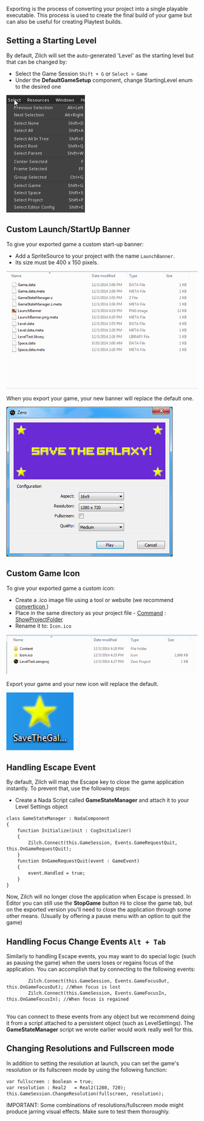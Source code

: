 Exporting is the process of converting your project into a single playable executable. This process is used to create the final build of your game but can also be useful for creating Playtest builds.


## Setting a Starting Level

By default, Zilch will set the auto-generated 'Level' as the starting level but that can be changed by:

 - Select the Game Session `Shift + G` or `Select > Game`
  - Under the **DefaultGameSetup** component, change StartingLevel enum to the desired one



![image](https://raw.githubusercontent.com/ZilchEngine/ZilchFiles/master/doc_files/47147.png)



## Custom Launch/StartUp Banner

To give your exported game a custom start-up banner:

 - Add a SpriteSource to your project with the name `LaunchBanner`.
  - Its size must be 400 x 150 pixels.



![exporting03](https://raw.githubusercontent.com/ZilchEngine/ZilchFiles/master/doc_files/979.png)


When you export your game, your new banner will replace the default one.



![exporting04](https://raw.githubusercontent.com/ZilchEngine/ZilchFiles/master/doc_files/980.png)



## Custom Game Icon

To give your exported game a custom icon:

 - Create a .ico image file using a tool or website (we recommend [converticon ](http://converticon.com/))
  - Place in the same directory as your project file - [ Command](https://github.com/ZilchEngine/ZilchDocs/blob/master/zilch_editor_documentation/zilchmanual/editor/editorcommands/commands.md) : [ ShowProjectFolder](https://github.com/ZilchEngine/ZilchDocs/blob/master/code_reference/command_reference.md#showprojectfolder)
   - Rename it to: `Icon.ico`



![exporting05](https://raw.githubusercontent.com/ZilchEngine/ZilchFiles/master/doc_files/981.png)


Export your game and your new icon will replace the default.



![exporting06](https://raw.githubusercontent.com/ZilchEngine/ZilchFiles/master/doc_files/982.png)



## Handling Escape Event

By default, Zilch will map the Escape key to close the game application instantly. To prevent that, use the following steps:

 - Create a Nada Script called **GameStateManager** and attach it to your Level Settings object

```
class GameStateManager : NadaComponent
{
    function Initialize(init : CogInitializer)
    {
        Zilch.Connect(this.GameSession, Events.GameRequestQuit, this.OnGameRequestQuit);
    }
    function OnGameRequestQuit(event : GameEvent)
    {
        event.Handled = true;
    }
}
```


Now, Zilch will no longer close the application when Escape is pressed. In Editor you can still use the **StopGame** button `F8` to close the game tab, but on the exported version you'll need to close the application through some other means. (Usually by offering a pause menu with an option to quit the game)


## Handling Focus Change Events `Alt + Tab`

Similarly to handling Escape events, you may want to do special logic (such as pausing the game) when the users loses or regains focus of the application. You can accomplish that by connecting to the following events:

```
        Zilch.Connect(this.GameSession, Events.GameFocusOut, this.OnGameFocusOut); //When focus is lost
        Zilch.Connect(this.GameSession, Events.GameFocusIn, this.OnGameFocusIn); //When focus is regained
        

```


You can connect to these events from any object but we recommend doing it from a script attached to a persistent object (such as LevelSettings). The **GameStateManager** script we wrote earlier would work really well for this.


## Changing Resolutions and Fullscreen mode

In addition to setting the resolution at launch, you can set the game's resolution or its fullscreen mode by using the following function:

```
var fullscreen : Boolean = true;
var resolution : Real2   = Real2(1280, 720);
this.GameSession.ChangeResolution(fullscreen, resolution);
```


IMPORTANT: Some combinations of resolutions/fullscreen mode might produce jarring visual effects. Make sure to test them thoroughly.
 

 